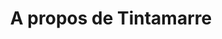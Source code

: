 ---
title: A propos de Tintamarre
route: apropos

subtitle1: Une île de 80m² qui autrefois avait son propre roi, sa marine et sa compagnie aérienne.

content1: L'île de Tintamarre, également connue localement sous le nom de "l'île plate", a connue au moins trois périodes d'activité. La première au XVIIIe siècle quand, après que les Français aient récupéré l'île des anglais qui l'occupaient depuis une quarantaine d'années. Il y avait alors environ 150 habitants. Puis, comme tant d'utres territoires partagés entre les Hollandais et les Français, elle devint la possession de la famille Van Romondt. La dernière phase est intervenu au milieu du XXe siècle, quand Tintamarre fut à l'origine du développement du transport aérien dans la région, qui encore aujourd'hui est d'actualité.

subtitle2: L'île plate

content2: Il existe différentes rumeurs relatives aux activités de U-boat autour de Tintamarre au cours de la seconde guerre mondiale. St.Martin fut comme les autres îles française de la région, contrôlée par le régime de Vichy. Les eaux peu profondes autour de Tintamarre permettaient aux sous-marins de reposer sur les fonds avec un système de "tuba" tandis que leurs moteurs diesel rechargaient leurs batteries. Alors que la guerre progressait, ils attaquaient les raffineries alliées de Curaçao et Aruba, l'invention du sonar aurait limité les opérations dans la région.
---